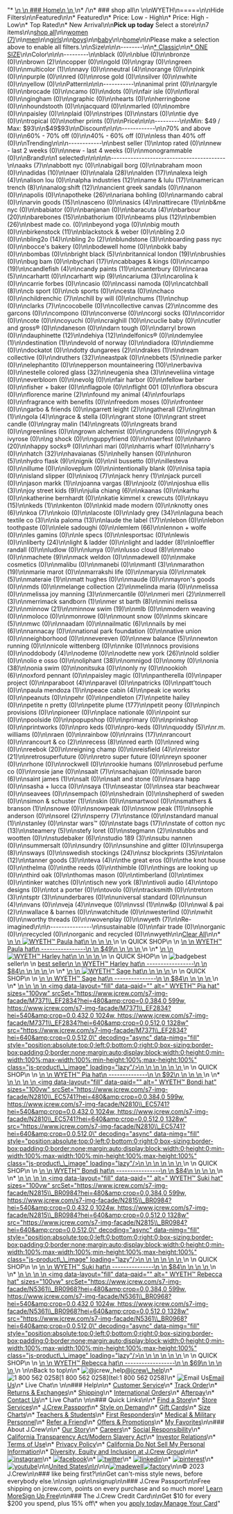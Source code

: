 "*   [\n    \n    ### Home\n    \n    ](/)\n*   /\n*   ### shop all\n    \n\nWYETH\n=====\n\nHide Filters\n\nFeatured\n\n*   Featured\n*   Price: Low - High\n*   Price: High - Low\n*   Top Rated\n*   New Arrival\n\n**Pick up today** Select a store\n\n7 items\n\n[shop all](/all/?crawl=no)\n\n[women (7)](/all/womens?crawl=no)\n\n[men](/all/mens?crawl=no)\n\n[girls](/all/girls?crawl=no)\n\n[boys](/all/boys?crawl=no)\n\n[baby](/all/baby?crawl=no)\n\n[home](/all/home?crawl=no)\n\nPlease make a selection above to enable all filters.\n\nSize\n\n\n--------\n\n[*   Classic](/all/?brand=WYETH&crawl=no&fit=Classic)\n\n[*   ONE SIZE](/all/?brand=WYETH&crawl=no&size=ONE%20SIZE)\n\nColor\n\n\n---------\n\nblack (0)\n\nblue (0)\n\nbronze (0)\n\n[](/all/?brand=WYETH&crawl=no&l_color=root-brown)brown (2)\n\ncopper (0)\n\ngold (0)\n\ngray (0)\n\ngreen (0)\n\n[](/all/?brand=WYETH&crawl=no&l_color=root-multicolor)multicolor (1)\n\nnavy (0)\n\n[](/all/?brand=WYETH&crawl=no&l_color=root-neutral)neutral (4)\n\norange (0)\n\npink (0)\n\npurple (0)\n\nred (0)\n\nrose gold (0)\n\nsilver (0)\n\nwhite (0)\n\nyellow (0)\n\nPattern\n\n\n-----------\n\nanimal print (0)\n\nargyle (0)\n\nbrocade (0)\n\ncamo (0)\n\ndots (0)\n\nfair isle (0)\n\nfloral (0)\n\ngingham (0)\n\ngraphic (0)\n\nhearts (0)\n\nherringbone (0)\n\nhoundstooth (0)\n\njacquard (0)\n\nmarled (0)\n\nombre (0)\n\npaisley (0)\n\nplaid (0)\n\nstripes (0)\n\nstars (0)\n\ntie dye (0)\n\ntropical (0)\n\nother prints (0)\n\nPrice\n\n\n---------\n\nMin: $49 / Max: $93\n\n$49$93\n\nDiscount\n\n\n------------\n\n70% and above (0)\n\n60% - 70% off (0)\n\n40% - 60% off (0)\n\nless than 40% off (0)\n\nTrending\n\n\n------------\n\n[](/all/?brand=WYETH&crawl=no&trending=bestSeller)best seller (1)\n\ntop rated (0)\n\nnew - last 2 weeks (0)\n\nnew - last 4 weeks (0)\n\nmonogrammable (0)\n\nBrand\n\n1 selected[](/all/?crawl=no)\n\n\n\n\n-----------------------------------------\n\n[](/all/?brand=AAKS,WYETH&crawl=no)aaks (7)\n\nabbott nyc (0)\n\nabigail borg (0)\n\nabraham moon (0)\n\n[](/all/?brand=ADIDAS,WYETH&crawl=no)adidas (10)\n\naer (0)\n\n[](/all/?brand=ALALA,WYETH&crawl=no)alala (28)\n\n[](/all/?brand=ALDEN,WYETH&crawl=no)alden (17)\n\n[](/all/?brand=ALEXA%20LEIGH,WYETH&crawl=no)alexa leigh (4)\n\nalison lou (0)\n\n[](/all/?brand=ALPHA%20INDUSTRIES,WYETH&crawl=no)alpha industries (12)\n\n[](/all/?brand=AME%20%26%20LULU,WYETH&crawl=no)ame & lulu (17)\n\n[](/all/?brand=AMERICAN%20TRENCH,WYETH&crawl=no)american trench (8)\n\n[](/all/?brand=ANALOG%3ASHIFT,WYETH&crawl=no)analog:shift (12)\n\nancient greek sandals (0)\n\nanon (0)\n\napolis (0)\n\n[](/all/?brand=APOTHEKE,WYETH&crawl=no)apotheke (26)\n\nariana bohling (0)\n\narmando cabral (0)\n\n[](/all/?brand=ARVIN%20GOODS,WYETH&crawl=no)arvin goods (15)\n\nasceno (0)\n\n[](/all/?brand=ASICS,WYETH&crawl=no)asics (4)\n\n[](/all/?brand=ATTIRECARE,WYETH&crawl=no)attirecare (1)\n\nb&me nyc (0)\n\nbabiator (0)\n\nbanjanan (0)\n\n[](/all/?brand=BARACUTA,WYETH&crawl=no)baracuta (4)\n\n[](/all/?brand=BARBOUR,WYETH&crawl=no)barbour (20)\n\n[](/all/?brand=BAREBONES,WYETH&crawl=no)barebones (15)\n\nbathorium (0)\n\n[](/all/?brand=BEAMS%20PLUS,WYETH&crawl=no)beams plus (12)\n\n[](/all/?brand=BEMBIEN,WYETH&crawl=no)bembien (26)\n\nbest made co. (0)\n\nbeyond yoga (0)\n\nbig mouth (0)\n\n[](/all/?brand=Birkenstock,WYETH&crawl=no)birkenstock (11)\n\nblackstock & weber (0)\n\nbling 2.0 (0)\n\n[](/all/?brand=BLING2O,WYETH&crawl=no)bling2o (14)\n\n[](/all/?brand=BLING%202o,WYETH&crawl=no)bling 2o (2)\n\n[](/all/?brand=BLUNDSTONE,WYETH&crawl=no)blundstone (3)\n\nboarding pass nyc (0)\n\nbocce's bakery (0)\n\nbodewell home (0)\n\nbokk baby (0)\n\nbombas (0)\n\n[](/all/?brand=BRIGHT%20BLACK,WYETH&crawl=no)bright black (5)\n\n[](/all/?brand=BRITANNICAL%20LONDON,WYETH&crawl=no)britannical london (19)\n\nbrushies (0)\n\nbug bam (0)\n\n[](/all/?brand=BYCHARI,WYETH&crawl=no)bychari (17)\n\ncabbages & kings (0)\n\n[](/all/?brand=CAMPO,WYETH&crawl=no)campo (19)\n\n[](/all/?brand=CANDLEFISH,WYETH&crawl=no)candlefish (4)\n\n[](/all/?brand=CANDY%20PAINTS,WYETH&crawl=no)candy paints (11)\n\ncanterbury (0)\n\n[](/all/?brand=CARAA,WYETH&crawl=no)caraa (5)\n\ncarhartt (0)\n\n[](/all/?brand=CARHARTT%20WIP,WYETH&crawl=no)carhartt wip (9)\n\n[](/all/?brand=CARIUMA,WYETH&crawl=no)cariuma (3)\n\ncarolina k (0)\n\ncarrie forbes (0)\n\ncasio (0)\n\ncassi namoda (0)\n\n[](/all/?brand=CATCHBALL,WYETH&crawl=no)catchball (8)\n\ncb sport (0)\n\ncb sports (0)\n\ncesta (0)\n\nchaco (0)\n\n[](/all/?brand=CHILDRENCHIC,WYETH&crawl=no)childrenchic (7)\n\nchill by will (0)\n\n[](/all/?brand=CHUMS,WYETH&crawl=no)chums (1)\n\nchup (0)\n\n[](/all/?brand=CLARKS,WYETH&crawl=no)clarks (7)\n\ncocobelle (0)\n\n[](/all/?brand=COLLECTIVE%20CANVAS,WYETH&crawl=no)collective canvas (2)\n\ncomme des garcons (0)\n\ncompono (0)\n\nconverse (0)\n\ncorgi socks (0)\n\ncorridor (0)\n\ncote (0)\n\ncoyuchi (0)\n\n[](/all/?brand=CRAIGHILL,WYETH&crawl=no)craighill (10)\n\ncuclie baby (0)\n\ncutler and gross® (0)\n\ndaneson (0)\n\ndarn tough (0)\n\ndarryl brown (0)\n\n[](/all/?brand=DAUPHINETTE,WYETH&crawl=no)dauphinette (12)\n\n[](/all/?brand=DEHIYA,WYETH&crawl=no)dehiya (12)\n\ndelfonics® (0)\n\n[](/all/?brand=DEMYLEE,WYETH&crawl=no)demylee (1)\n\n[](/all/?brand=DESTINATION,WYETH&crawl=no)destination (1)\n\ndevold of norway (0)\n\ndiadora (0)\n\ndiemme (0)\n\ndockatot (0)\n\n[](/all/?brand=DOTTY%20DUNGAREES,WYETH&crawl=no)dotty dungarees (2)\n\n[](/all/?brand=DRAKES,WYETH&crawl=no)drakes (1)\n\ndream collective (0)\n\n[](/all/?brand=DRUTHERS,WYETH&crawl=no)druthers (32)\n\neastpak (0)\n\n[](/all/?brand=EBBETS,WYETH&crawl=no)ebbets (5)\n\nedie parker (0)\n\nelephantito (0)\n\n[](/all/?brand=EPPERSON%20MOUNTAINEERING,WYETH&crawl=no)epperson mountaineering (10)\n\nerbaviva (0)\n\n[](/all/?brand=ESTELLE%20COLORED%20GLASS,WYETH&crawl=no)estelle colored glass (32)\n\n[](/all/?brand=EUGENIA%20SHEA,WYETH&crawl=no)eugenia shea (3)\n\neveliina vintage (0)\n\neverbloom (0)\n\nevolg (0)\n\nfair harbor (0)\n\nfellow barber (0)\n\nfisher + baker (0)\n\nflagpole (0)\n\nflight 001 (0)\n\nflora obscura (0)\n\n[](/all/?brand=FLORENCE%20MARINE,WYETH&crawl=no)florence marine (2)\n\n[](/all/?brand=FOUND%20MY%20ANIMAL,WYETH&crawl=no)found my animal (4)\n\nfourlaps (0)\n\nfragrance with benefits (0)\n\nfreedom moses (0)\n\nfronteer (0)\n\ngarbo & friends (0)\n\n[](/all/?brand=GARRETT%20LEIGHT,WYETH&crawl=no)garrett leight (2)\n\n[](/all/?brand=GATHERALL,WYETH&crawl=no)gatherall (2)\n\n[](/all/?brand=GITMAN,WYETH&crawl=no)gitman (1)\n\n[](/all/?brand=GOLA,WYETH&crawl=no)gola (4)\n\ngrace & stella (0)\n\ngrant stone (0)\n\ngrant street candle (0)\n\n[](/all/?brand=GRAY%20MALIN,WYETH&crawl=no)gray malin (14)\n\ngreats (0)\n\ngreats brand (0)\n\ngreenlines (0)\n\ngrown alchemist (0)\n\ngrundens (0)\n\ngryph & ivyrose (0)\n\ng shock (0)\n\nguppyfriend (0)\n\nhaerfest (0)\n\n[](/all/?brand=HANRO,WYETH&crawl=no)hanro (20)\n\nhappy socks® (0)\n\nhari mari (0)\n\nharris wharf (0)\n\nharry's (0)\n\n[](/all/?brand=HATCH,WYETH&crawl=no)hatch (32)\n\n[](/all/?brand=HAVAIANAS,WYETH&crawl=no)havaianas (5)\n\nhelly hansen (0)\n\n[](/all/?brand=HURON,WYETH&crawl=no)huron (5)\n\n[](/all/?brand=HYDRO%20FLASK,WYETH&crawl=no)hydro flask (9)\n\nignik (0)\n\nil bussetto (0)\n\nillesteva (0)\n\nillume (0)\n\niloveplum (0)\n\nintentionally blank (0)\n\nisa tapia (0)\n\nisland slipper (0)\n\n[](/all/?brand=IXOQ,WYETH&crawl=no)ixoq (7)\n\n[](/all/?brand=JACK%20HENRY,WYETH&crawl=no)jack henry (1)\n\njack purcell (0)\n\n[](/all/?brand=JASON%20MARKK,WYETH&crawl=no)jason markk (1)\n\n[](/all/?brand=JOANNA%20VARGAS,WYETH&crawl=no)joanna vargas (8)\n\njoolz (0)\n\n[](/all/?brand=JOSHUA%20ELLIS,WYETH&crawl=no)joshua ellis (3)\n\n[](/all/?brand=JOY%20STREET%20KIDS,WYETH&crawl=no)joy street kids (9)\n\n[](/all/?brand=Julia%20Chiang,WYETH&crawl=no)julia chiang (6)\n\nkaanas (0)\n\nkarhu (0)\n\nkatherine bernhardt (0)\n\nkatie kimmel x crewcuts (0)\n\n[](/all/?brand=KAYU,WYETH&crawl=no)kayu (15)\n\n[](/all/?brand=KEDS,WYETH&crawl=no)keds (1)\n\nkenton (0)\n\nkid made modern (0)\n\n[](/all/?brand=KNOTTY%20ONES,WYETH&crawl=no)knotty ones (6)\n\n[](/all/?brand=KOA,WYETH&crawl=no)koa (7)\n\nkoio (0)\n\nlacoste (0)\n\n[](/all/?brand=LADY%20GREY,WYETH&crawl=no)lady grey (34)\n\n[](/all/?brand=LAGUNA%20BEACH%20TEXTILE%20CO,WYETH&crawl=no)laguna beach textile co (3)\n\n[](/all/?brand=LA%20PALOMA,WYETH&crawl=no)la paloma (13)\n\n[](/all/?brand=LAUDE%20THE%20LABEL,WYETH&crawl=no)laude the label (17)\n\nlebon (0)\n\nlebon toothpaste (0)\n\nlele sadoughi (0)\n\n[](/all/?brand=LEMLEM,WYETH&crawl=no)lemlem (66)\n\nlennon + wolfe (0)\n\nles gamins (0)\n\nle specs (0)\n\nlesportsac (0)\n\nlewis (0)\n\n[](/all/?brand=LIBERTY,WYETH&crawl=no)liberty (24)\n\nlight & ladder (0)\n\n[](/all/?brand=LIGHT%20AND%20LADDER,WYETH&crawl=no)light and ladder (8)\n\nloeffler randall (0)\n\nludlow (0)\n\nlunya (0)\n\n[](/all/?brand=LUSSO%20CLOUD,WYETH&crawl=no)lusso cloud (8)\n\nmabo (0)\n\n[](/all/?brand=MACHETE,WYETH&crawl=no)machete (9)\n\nmack weldon (0)\n\nmadewell (0)\n\nmake cosmetics (0)\n\nmalibu (0)\n\nmanebi (0)\n\n[](/all/?brand=MANTL,WYETH&crawl=no)mantl (3)\n\n[](/all/?brand=MARATHON,WYETH&crawl=no)marathon (19)\n\nmarie marot (0)\n\nmarrakshi life (0)\n\nmarysia (0)\n\n[](/all/?brand=MATEK,WYETH&crawl=no)matek (5)\n\n[](/all/?brand=MATERAIE,WYETH&crawl=no)materaie (1)\n\nmatt hughes (0)\n\nmaude (0)\n\nmayron's goods (0)\n\nmds (0)\n\n[](/all/?brand=MELANGE%20COLLECTION,WYETH&crawl=no)melange collection (2)\n\nmelinda maria (0)\n\nmelissa (0)\n\n[](/all/?brand=MELISSA%20JOY%20MANNING,WYETH&crawl=no)melissa joy manning (3)\n\nmercantile (0)\n\n[](/all/?brand=MERI%20MERI,WYETH&crawl=no)meri meri (2)\n\n[](/all/?brand=MERRELL,WYETH&crawl=no)merrell (3)\n\n[](/all/?brand=MERRIMACK%20SANDBORN,WYETH&crawl=no)merrimack sandborn (1)\n\n[](/all/?brand=MER%20ST%20BARTH,WYETH&crawl=no)mer st barth (8)\n\n[](/all/?brand=MINI%20MELISSA,WYETH&crawl=no)mini melissa (2)\n\n[](/all/?brand=MINNOW,WYETH&crawl=no)minnow (21)\n\n[](/all/?brand=MINNOW%20SWIM,WYETH&crawl=no)minnow swim (19)\n\nmlb (0)\n\nmodern weaving (0)\n\nmoloco (0)\n\nmonrowe (0)\n\nmount snow (0)\n\n[](/all/?brand=MS%20SKINCARE,WYETH&crawl=no)ms skincare (5)\n\nmwc (0)\n\nnaadam (0)\n\n[](/all/?brand=NAILMATIC,WYETH&crawl=no)nailmatic (6)\n\n[](/all/?brand=NAILS%20BY%20MEI,WYETH&crawl=no)nails by mei (6)\n\nnannacay (0)\n\nnational park foundation (0)\n\nnative union (0)\n\nneighborhood (0)\n\nnevereven (0)\n\n[](/all/?brand=New%20Balance,WYETH&crawl=no)new balance (5)\n\nnewton running (0)\n\nnicole wittenberg (0)\n\nnike (0)\n\nnocs provisions (0)\n\n[](/all/?brand=ODDOBODY,WYETH&crawl=no)oddobody (4)\n\nodeme (0)\n\n[](/all/?brand=ODETTE%20NEW%20YORK,WYETH&crawl=no)odette new york (26)\n\nold soldier (0)\n\nolio e osso (0)\n\n[](/all/?brand=OLIPHANT,WYETH&crawl=no)oliphant (38)\n\nomnigod (0)\n\nomy (0)\n\n[](/all/?brand=ONIA,WYETH&crawl=no)onia (38)\n\nonia swim (0)\n\nonitsuka (0)\n\nonly ny (0)\n\n[](/all/?brand=OOKIOH,WYETH&crawl=no)ookioh (6)\n\noxford pennant (0)\n\npaisley magic (0)\n\npantherella (0)\n\npaper project (0)\n\n[](/all/?brand=PARABOOT,WYETH&crawl=no)paraboot (4)\n\nparavel (0)\n\npatricks (0)\n\npatt'touch (0)\n\n[](/all/?brand=PAULA%20MENDOZA,WYETH&crawl=no)paula mendoza (1)\n\n[](/all/?brand=PEACE%20CABIN,WYETH&crawl=no)peace cabin (4)\n\npeak ice works (0)\n\npeanuts (0)\n\npehr (0)\n\n[](/all/?brand=PENDLETON,WYETH&crawl=no)pendleton (7)\n\npetite hailey (0)\n\npetite n pretty (0)\n\n[](/all/?brand=PETITE%20PLUME,WYETH&crawl=no)petite plume (177)\n\npetit peony (0)\n\npinch provisions (0)\n\npioneer (0)\n\nplace nationale (0)\n\npoint sur (0)\n\npoolside (0)\n\npopupshop (0)\n\nprimary (0)\n\nprinkshop (0)\n\nprintworks (0)\n\npro keds (0)\n\npro-keds (0)\n\n[](/all/?brand=QUODDY,WYETH&crawl=no)quoddy (5)\n\nr.m. williams (0)\n\nraen (0)\n\nrainbow (0)\n\n[](/all/?brand=RAINS,WYETH&crawl=no)rains (17)\n\nrancourt (0)\n\n[](/all/?brand=RANCOURT%20%26%20CO,WYETH&crawl=no)rancourt & co (2)\n\n[](/all/?brand=RECESS,WYETH&crawl=no)recess (8)\n\nred earth (0)\n\nred wing (0)\n\n[](/all/?brand=REEBOK,WYETH&crawl=no)reebok (20)\n\nreigning champ (0)\n\n[](/all/?brand=REISFIELD,WYETH&crawl=no)reisfield (4)\n\n[](/all/?brand=REISTOR,WYETH&crawl=no)reistor (21)\n\nretrosuperfuture (0)\n\nretro super future (0)\n\nreyn spooner (0)\n\nrhone (0)\n\nrockwell (0)\n\nrookie humans (0)\n\nrosebud perfume co (0)\n\nrosie jane (0)\n\n[](/all/?brand=SAALT,WYETH&crawl=no)saalt (7)\n\nsachajuan (0)\n\n[](/all/?brand=SADE%20BARON,WYETH&crawl=no)sade baron (6)\n\n[](/all/?brand=SAINT%20JAMES,WYETH&crawl=no)saint james (1)\n\nsalt (0)\n\nsalt and stone (0)\n\nsara happ (0)\n\nsasha + lucca (0)\n\n[](/all/?brand=SAYA,WYETH&crawl=no)saya (1)\n\nseastar (0)\n\nsea star beachwear (0)\n\nseavees (0)\n\nsempach (0)\n\nshedrain (0)\n\nshepherd of sweden (0)\n\n[](/all/?brand=SIMON%20%26%20SCHUSTER,WYETH&crawl=no)simon & schuster (1)\n\nskin (0)\n\nsmartwool (0)\n\n[](/all/?brand=SMATHERS%20%26%20BRANSON,WYETH&crawl=no)smathers & branson (1)\n\nsnowe (0)\n\nsnowpeak (0)\n\n[](/all/?brand=SNOW%20PEAK,WYETH&crawl=no)snow peak (11)\n\nsophie anderson (0)\n\n[](/all/?brand=SOREL,WYETH&crawl=no)sorel (2)\n\n[](/all/?brand=SPERRY,WYETH&crawl=no)sperry (7)\n\nstance (0)\n\n[](/all/?brand=STANDARD%20MANUAL,WYETH&crawl=no)standard manual (1)\n\nstanley (0)\n\nstar wars™ (0)\n\n[](/all/?brand=STATE%20BAGS,WYETH&crawl=no)state bags (17)\n\n[](/all/?brand=STATE%20OF%20COTTON%20NYC,WYETH&crawl=no)state of cotton nyc (13)\n\n[](/all/?brand=STEAMERY,WYETH&crawl=no)steamery (5)\n\nstefy loret (0)\n\n[](/all/?brand=STEGMANN,WYETH&crawl=no)stegmann (2)\n\nstubbs and wootten (0)\n\n[](/all/?brand=STUDEBAKER,WYETH&crawl=no)studebaker (6)\n\n[](/all/?brand=STUDIO%20189,WYETH&crawl=no)studio 189 (3)\n\nsubu nannen (0)\n\nsummersalt (0)\n\nsundry (0)\n\nsunshine and glitter (0)\n\n[](/all/?brand=SUPERGA,WYETH&crawl=no)superga (8)\n\nsways (0)\n\n[](/all/?brand=SWEDISH%20STOCKINGS,WYETH&crawl=no)swedish stockings (24)\n\n[](/all/?brand=SZ%20BLOCKPRINTS,WYETH&crawl=no)sz blockprints (35)\n\n[](/all/?brand=TALON,WYETH&crawl=no)talon (12)\n\n[](/all/?brand=TANNER%20GOODS,WYETH&crawl=no)tanner goods (3)\n\n[](/all/?brand=TEVA,WYETH&crawl=no)teva (4)\n\nthe great eros (0)\n\nthe knot house (0)\n\nthelma (0)\n\nthe reeds (0)\n\nthimble (0)\n\nthings are looking up (0)\n\nthird oak (0)\n\nthomas mason (0)\n\ntimberland (0)\n\ntimex (0)\n\ntinker watches (0)\n\n[](/all/?brand=TISCH%20NEW%20YORK,WYETH&crawl=no)tisch new york (8)\n\n[](/all/?brand=TIVOLI%20AUDIO,WYETH&crawl=no)tivoli audio (4)\n\ntopo designs (0)\n\ntot a porter (0)\n\ntovolo (0)\n\ntracksmith (0)\n\n[](/all/?brand=TRETORN,WYETH&crawl=no)tretorn (3)\n\n[](/all/?brand=TSPTR,WYETH&crawl=no)tsptr (3)\n\nunderbares (0)\n\nuniversal standard (0)\n\n[](/all/?brand=UNSUN,WYETH&crawl=no)unsun (4)\n\nvans (0)\n\n[](/all/?brand=VEJA,WYETH&crawl=no)veja (4)\n\nveque (0)\n\n[](/all/?brand=VSSL,WYETH&crawl=no)vssl (1)\n\nw&p (0)\n\n[](/all/?brand=WAL%20%26%20PAI,WYETH&crawl=no)wal & pai (2)\n\nwallace & barnes (0)\n\nwatchitude (0)\n\nwesterlind (0)\n\nwhit (0)\n\nworthy threads (0)\n\nwovenplay (0)\n\n[](/all/?crawl=no)wyeth (7)\n\nRe-imagined\n\n\n---------------\n\nsustainable (0)\n\nfair trade (0)\n\norganic (0)\n\nrecycled (0)\n\norganic and recycled (0)\n\nwyeth[](/all/?crawl=no)\n\n[Clear All](/all/?crawl=no)\n\n*   [\n    \n    ![ WYETH™ Paula hat](https://www.jcrew.com/s7-img-facade/M1066_BR0968?hei=640&crop=0,0,512,0)\n    \n    \n    \n    ](/p/womens/categories/accessories/scarves-hats/hats/wyeth-paula-hat/M1066?display=standard&fit=Classic&color_name=natural&colorProductCode=M1066)\n    \n    QUICK SHOP\n    \n    [\n    \n    WYETH™ Paula hat\n    ----------------\n    \n    $49\n    \n    \n    \n    ](/p/womens/categories/accessories/scarves-hats/hats/wyeth-paula-hat/M1066?display=standard&fit=Classic&color_name=natural&colorProductCode=M1066)\n    \n*   [\n    \n    ![ WYETH™ Harley hat](https://www.jcrew.com/s7-img-facade/M7383_BR0968?hei=640&crop=0,0,512,0)\n    \n    \n    \n    ](/p/womens/categories/accessories/scarves-hats/hats/wyeth-harley-hat/M7383?display=standard&fit=Classic&color_name=natural&colorProductCode=M7383)\n    \n    QUICK SHOP\n    \n    ![badge](https://www.jcrew.com/s7-img-facade/TS)best seller\n    \n    [best seller\n    \n    WYETH™ Harley hat\n    -----------------\n    \n    $84\n    \n    \n    \n    ](/p/womens/categories/accessories/scarves-hats/hats/wyeth-harley-hat/M7383?display=standard&fit=Classic&color_name=natural&colorProductCode=M7383)\n    \n*   [\n    \n    ![ WYETH™ Sage hat](https://www.jcrew.com/s7-img-facade/M7380_BR0968?hei=640&crop=0,0,512,0)\n    \n    \n    \n    ](/p/womens/categories/accessories/scarves-hats/hats/wyeth-sage-hat/M7380?display=standard&fit=Classic&color_name=natural&colorProductCode=M7380)\n    \n    QUICK SHOP\n    \n    [\n    \n    WYETH™ Sage hat\n    ---------------\n    \n    $84\n    \n    \n    \n    ](/p/womens/categories/accessories/scarves-hats/hats/wyeth-sage-hat/M7380?display=standard&fit=Classic&color_name=natural&colorProductCode=M7380)\n    \n*   [\n    \n    ![ WYETH™ Pia hat](data:image/gif;base64,R0lGODlhAQABAIAAAAAAAP///yH5BAEAAAAALAAAAAABAAEAAAIBRAA7)\n    \n    <img data-layout=\"fill\" data-qaid=\"\" alt=\" WYETH™ Pia hat\" sizes=\"100vw\" srcSet=\"https://www.jcrew.com/s7-img-facade/M7371\\_EF2834?hei=480&amp;crop=0,0,384,0 599w, https://www.jcrew.com/s7-img-facade/M7371\\_EF2834?hei=540&amp;crop=0,0,432,0 1024w, https://www.jcrew.com/s7-img-facade/M7371\\_EF2834?hei=640&amp;crop=0,0,512,0 1328w\" src=\"https://www.jcrew.com/s7-img-facade/M7371\\_EF2834?hei=640&amp;crop=0,0,512,0\" decoding=\"async\" data-nimg=\"fill\" style=\"position:absolute;top:0;left:0;bottom:0;right:0;box-sizing:border-box;padding:0;border:none;margin:auto;display:block;width:0;height:0;min-width:100%;max-width:100%;min-height:100%;max-height:100%\" class=\"js-product\\_\\_image\" loading=\"lazy\"/>\n    \n    \n    \n    \n    \n    ](/p/womens/categories/accessories/scarves-hats/hats/wyeth-pia-hat/M7371?display=standard&fit=Classic&color_name=nude&colorProductCode=M7371)\n    \n    QUICK SHOP\n    \n    [\n    \n    WYETH™ Pia hat\n    --------------\n    \n    $92\n    \n    \n    \n    ](/p/womens/categories/accessories/scarves-hats/hats/wyeth-pia-hat/M7371?display=standard&fit=Classic&color_name=nude&colorProductCode=M7371)\n    \n*   [\n    \n    ![ WYETH™ Bondi hat](data:image/gif;base64,R0lGODlhAQABAIAAAAAAAP///yH5BAEAAAAALAAAAAABAAEAAAIBRAA7)\n    \n    <img data-layout=\"fill\" data-qaid=\"\" alt=\" WYETH™ Bondi hat\" sizes=\"100vw\" srcSet=\"https://www.jcrew.com/s7-img-facade/N2810\\_EC5741?hei=480&amp;crop=0,0,384,0 599w, https://www.jcrew.com/s7-img-facade/N2810\\_EC5741?hei=540&amp;crop=0,0,432,0 1024w, https://www.jcrew.com/s7-img-facade/N2810\\_EC5741?hei=640&amp;crop=0,0,512,0 1328w\" src=\"https://www.jcrew.com/s7-img-facade/N2810\\_EC5741?hei=640&amp;crop=0,0,512,0\" decoding=\"async\" data-nimg=\"fill\" style=\"position:absolute;top:0;left:0;bottom:0;right:0;box-sizing:border-box;padding:0;border:none;margin:auto;display:block;width:0;height:0;min-width:100%;max-width:100%;min-height:100%;max-height:100%\" class=\"js-product\\_\\_image\" loading=\"lazy\"/>\n    \n    \n    \n    \n    \n    ](/p/womens/categories/accessories/scarves-hats/hats/wyeth-bondi-hat/N2810?display=standard&fit=Classic&color_name=multi&colorProductCode=N2810)\n    \n    QUICK SHOP\n    \n    [\n    \n    WYETH™ Bondi hat\n    ----------------\n    \n    $84\n    \n    \n    \n    ](/p/womens/categories/accessories/scarves-hats/hats/wyeth-bondi-hat/N2810?display=standard&fit=Classic&color_name=multi&colorProductCode=N2810)\n    \n*   [\n    \n    ![ WYETH™ Suki hat](data:image/gif;base64,R0lGODlhAQABAIAAAAAAAP///yH5BAEAAAAALAAAAAABAAEAAAIBRAA7)\n    \n    <img data-layout=\"fill\" data-qaid=\"\" alt=\" WYETH™ Suki hat\" sizes=\"100vw\" srcSet=\"https://www.jcrew.com/s7-img-facade/N2815\\_BR0984?hei=480&amp;crop=0,0,384,0 599w, https://www.jcrew.com/s7-img-facade/N2815\\_BR0984?hei=540&amp;crop=0,0,432,0 1024w, https://www.jcrew.com/s7-img-facade/N2815\\_BR0984?hei=640&amp;crop=0,0,512,0 1328w\" src=\"https://www.jcrew.com/s7-img-facade/N2815\\_BR0984?hei=640&amp;crop=0,0,512,0\" decoding=\"async\" data-nimg=\"fill\" style=\"position:absolute;top:0;left:0;bottom:0;right:0;box-sizing:border-box;padding:0;border:none;margin:auto;display:block;width:0;height:0;min-width:100%;max-width:100%;min-height:100%;max-height:100%\" class=\"js-product\\_\\_image\" loading=\"lazy\"/>\n    \n    \n    \n    \n    \n    ](/p/womens/categories/accessories/scarves-hats/hats/wyeth-suki-hat/N2815?display=standard&fit=Classic&color_name=brown&colorProductCode=N2815)\n    \n    QUICK SHOP\n    \n    [\n    \n    WYETH™ Suki hat\n    ---------------\n    \n    $84\n    \n    \n    \n    ](/p/womens/categories/accessories/scarves-hats/hats/wyeth-suki-hat/N2815?display=standard&fit=Classic&color_name=brown&colorProductCode=N2815)\n    \n*   [\n    \n    ![ WYETH™ Rebecca hat](data:image/gif;base64,R0lGODlhAQABAIAAAAAAAP///yH5BAEAAAAALAAAAAABAAEAAAIBRAA7)\n    \n    <img data-layout=\"fill\" data-qaid=\"\" alt=\" WYETH™ Rebecca hat\" sizes=\"100vw\" srcSet=\"https://www.jcrew.com/s7-img-facade/N5361\\_BR0968?hei=480&amp;crop=0,0,384,0 599w, https://www.jcrew.com/s7-img-facade/N5361\\_BR0968?hei=540&amp;crop=0,0,432,0 1024w, https://www.jcrew.com/s7-img-facade/N5361\\_BR0968?hei=640&amp;crop=0,0,512,0 1328w\" src=\"https://www.jcrew.com/s7-img-facade/N5361\\_BR0968?hei=640&amp;crop=0,0,512,0\" decoding=\"async\" data-nimg=\"fill\" style=\"position:absolute;top:0;left:0;bottom:0;right:0;box-sizing:border-box;padding:0;border:none;margin:auto;display:block;width:0;height:0;min-width:100%;max-width:100%;min-height:100%;max-height:100%\" class=\"js-product\\_\\_image\" loading=\"lazy\"/>\n    \n    \n    \n    \n    \n    ](/p/womens/categories/accessories/scarves-hats/hats/wyeth-rebecca-hat/N5361?display=standard&fit=Classic&color_name=natural&colorProductCode=N5361)\n    \n    QUICK SHOP\n    \n    [\n    \n    WYETH™ Rebecca hat\n    ------------------\n    \n    $69\n    \n    \n    \n    ](/p/womens/categories/accessories/scarves-hats/hats/wyeth-rebecca-hat/N5361?display=standard&fit=Classic&color_name=natural&colorProductCode=N5361)\n    \n\nBack to top\n\n*   ![@jcrew_help](/next-static/images/sidecar-modules/footer/twitter-2.svg)[@jcrew\\_help](https://twitter.com/jcrew_help)\n*   ![1 800 562 0258](/next-static/images/sidecar-modules/footer/phone-2.svg)[1 800 562 0258](tel:1 800 562 0258)\n*   ![Email Us](/next-static/images/sidecar-modules/footer/email.svg)[Email Us](mailto:help@jcrew.com)\n*   Live Chat\n    \n\n### Help\n\n*   [Customer Service](/help/customer-service)\n*   [Track Order](/help/order-status)\n*   [Returns & Exchanges](/help/returns-exchanges)\n*   [Shipping](/help/shipping-handling)\n*   [International Orders](/help/international-orders)\n*   [Afterpay](/afterpay-faq)\n*   [Contact Us](/help/contact-us)\n*   Live Chat\n    \n\n### Quick Links\n\n*   [Find a Store](https://stores.jcrew.com/search)\n*   [Store Services](/s/store-services)\n*   [J.Crew Passport](/s/rewards)\n*   [Style on Demand](/s/style-on-demand)\n*   [Gift Cards](/help/gift-card)\n*   [Size Charts](/r/size-charts)\n*   [Teachers & Students](/s/teacher-student-discount)\n*   [First Responders](/s/military-medical-first-responder-discount)\n*   [Medical & Military Personnel](/s/military-medical-first-responder-discount)\n*   [Refer a Friend](/share)\n*   [Offers & Promotions](/best-deals)\n*   [My Favorites](/favorites)\n\n### About J.Crew\n\n*   [Our Story](/s/aboutus)\n*   [Careers](https://jobs.jcrew.com)\n*   [Social Responsibility](/s/corporate-responsibility)\n*   [California Transparency Act/Modern Slavery Act](/s/CSR-california-transparency-act)\n*   [Investor Relations](https://investors.jcrew.com)\n*   [Terms of Use](/help/terms-of-use)\n*   [Privacy Policy](/help/privacy-policy)\n*   [California Do Not Sell My Personal Information](https://jcrew.clarip.com/dsr/create?brand=jcrew&type=3)\n*   [Diversity, Equity and Inclusion at J.Crew Group](/s/diversity-equity-inclusion)\n\n*   [![instagram](/next-static/images/sidecar-modules/footer/instagram-2.svg)](http://instagram.com/jcrew)\n*   [![facebook](/next-static/images/sidecar-modules/footer/facebook-2.svg)](https://www.facebook.com/jcrew)\n*   [![twitter](/next-static/images/sidecar-modules/footer/twitter-2.svg)](https://twitter.com/jcrew)\n*   [![linkedin](/next-static/images/sidecar-modules/footer/linkedin.svg)](https://www.linkedin.com/company/j-crew)\n*   [![pinterest](/next-static/images/sidecar-modules/footer/pinterest-2.svg)](http://pinterest.com/jcrew/)\n*   [![youtube](/next-static/images/sidecar-modules/footer/youtube-2.svg)](http://www.youtube.com/user/jcrewinsider)\n\n[United States\n\n](/r/context-chooser)\n\n[![madewell](/next-static/images/sidecar-modules/footer/madewell.svg)](https://www.madewell.com)[![factory](/next-static/images/sidecar-modules/navigation/jcrew-factory-logo-black.svg)](https://factory.jcrew.com)\n\n© 2023 J.Crew\n\n### like being first?\n\nGet can't-miss style news, before everybody else.\n\nsign up\n\nsignup\n\n### J.Crew Passport\n\nFree shipping on jcrew.com, points on every purchase and so much more! [Learn More](/s/rewards)[Sign Up Free](/?register=true)\n\n### The J.Crew Credit Card\n\nGet $10 for every $200 you spend, plus 15% off\\* when you [apply today.](/s/credit-card)[Manage Your Card](https://d.comenity.net/jcrew/)"